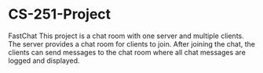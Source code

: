 # CS-251-Project

FastChat 
This project is a chat room with one server and multiple clients. The server provides a chat room for clients to join. After joining the chat, the clients can send messages to the chat room where all chat messages are logged and displayed.
